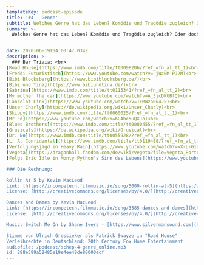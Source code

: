 ```yaml
---
templateKey: podcast-episode
title: '#4 - Genre'
subtitle: Welches Genre hat das Leben? Komödie und Tragödie zugleich? Oder doch eher eine Mischung aus Sci-Fi und Grusical? 
summary: >-
  Welches Genre hat das Leben? Komödie und Tragödie zugleich? Oder doch eher eine Mischung aus Sci-Fi und Grusical? Die Schalunken beschäftigt in dieser Folge nicht nur diese Frage, sondern auch  skurille Fernsehsendungen in allen möglichen Genres und am Ende erfinden sie sogar selbst ein neues!  


date: 2020-06-19T04:00:47.034Z
description: >-
  ### Bar Trivia: <br>
[Road House](https://www.imdb.com/title/tt0098206/?ref_=fn_al_tt_1)<br>
[Freddi Futuristisch](https://www.youtube.com/watch?v=-juz0M-PJ2M)<br>
[Bibi Blocksberg](https://www.bibiblocksberg.de/)<br>
[Bibi und Tina](https://www.bibiundtina.de/)<br>
[Sabrina](https://www.imdb.com/title/tt0115341/?ref_=fn_al_tt_2)<br>
[My mother the car](https://www.youtube.com/watch?v=A_3jcDKUBtQ)<br>
[Lancelot Link](https://www.youtube.com/watch?v=1FMWza0u4Jk)<br>
[Unser Charly](https://de.wikipedia.org/wiki/Unser_Charly)<br>
[Skippy](https://www.imdb.com/title/tt0060025/?ref_=fn_al_tt_1)<br>
[Mr Ed](https://www.youtube.com/watch?v=6GAbc5uQXJo)<br>
[Blues Brothers](https://www.imdb.com/title/tt0080455/?ref_=fn_al_tt_1)<br>
[Grusicals](https://de.wikipedia.org/wiki/Grusical)<br>
[Dr. No](https://www.imdb.com/title/tt0055928/?ref_=fn_al_tt_1)<br>
[L. A. Confidental](https://www.imdb.com/title/tt0119488/?ref_=fn_al_tt_1)<br>
[Verfolgungsjagd in Heavy Rain](https://www.youtube.com/watch?v=X-L-G1q_0L8)<br>
[Vegeta](https://dragonball.fandom.com/de/wiki/Vegeta?file=Vegeta_Portrait_Anime.jpg)<br>
[Folgt Eric Idle in Monty Python's Sinn des Lebens](https://www.youtube.com/watch?v=-jMIrV918ek)<br>

### Die Rechnung:

Rollin At 5 by Kevin MacLeod
Link: [https://incompetech.filmmusic.io/song/5000-rollin-at-5](https://incompetech.filmmusic.io/song/5000-rollin-at-5)<br>
License: [http://creativecommons.org/licenses/by/4.0/](http://creativecommons.org/licenses/by/4.0/)

Dances and Dames by Kevin MacLeod
Link: [https://incompetech.filmmusic.io/song/3585-dances-and-dames](https://incompetech.filmmusic.io/song/3585-dances-and-dames)<br>
License: [http://creativecommons.org/licenses/by/4.0/](http://creativecommons.org/licenses/by/4.0/)

Music: Switch Me On by Shane Ivers - [https://www.silvermansound.com](https://www.silvermansound.com)

Stimme von Ulrich Gressieker als Patrick Swayze in "Road House" 
Verleihrechte in Deutschland: 20th Century Fox Home Entertainment 
audiofile: /podcast/schep-4-genre_online.mp3
id: 288e599a52485e19e4ee49de80000ecf
---
```

